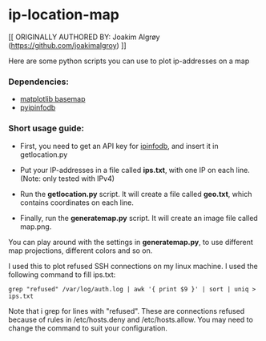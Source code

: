 # ip-location-map

[[ ORIGINALLY AUTHORED BY: Joakim Algrøy (https://github.com/joakimalgroy) ]]

Here are some python scripts you can use to plot ip-addresses on a map


### Dependencies:

* [matplotlib basemap](http://matplotlib.org/basemap/)
* [pyipinfodb](https://github.com/mossberg/pyipinfodb)


### Short usage guide:

* First, you need to get an API key for [ipinfodb](http://ipinfodb.com/), and insert it in getlocation.py

* Put your IP-addresses in a file called **ips.txt**, with one IP on each line. (Note: only tested with IPv4)

* Run the **getlocation.py** script. It will create a file called **geo.txt**, which contains coordinates on each line.

* Finally, run the **generatemap.py** script. It will create an image file called map.png.

You can play around with the settings in **generatemap.py**, to use different map projections, different colors and so on.


I used this to plot refused SSH connections on my linux machine. I used the following command to fill ips.txt:

    grep "refused" /var/log/auth.log | awk '{ print $9 }' | sort | uniq > ips.txt

Note that i grep for lines with "refused". These are connections refused because of rules in /etc/hosts.deny and /etc/hosts.allow. You may need to change the command to suit your configuration.
